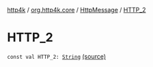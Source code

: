 [http4k](../../index.md) / [org.http4k.core](../index.md) / [HttpMessage](index.md) / [HTTP_2](./-h-t-t-p_2.md)

# HTTP_2

`const val HTTP_2: `[`String`](https://kotlinlang.org/api/latest/jvm/stdlib/kotlin/-string/index.html) [(source)](https://github.com/http4k/http4k/blob/master/http4k-core/src/main/kotlin/org/http4k/core/http.kt#L149)